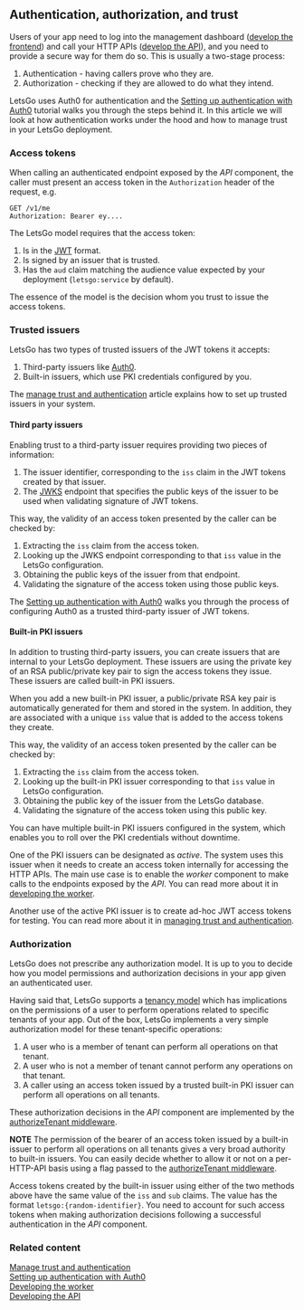 ## Authentication, authorization, and trust

Users of your app need to log into the management dashboard ([develop the frontend](./develop-the-frontend.md)) and call your HTTP APIs ([develop the API](./develop-the-api.md)), and you need to provide a secure way for them do so. This is usually a two-stage process:

1. Authentication - having callers prove who they are.
1. Authorization - checking if they are allowed to do what they intend.

LetsGo uses Auth0 for authentication and the [Setting up authentication with Auth0](../tutorials/setting-up-authentication-with-auth0.md) tutorial walks you through the steps behind it. In this article we will look at how authentication works under the hood and how to manage trust in your LetsGo deployment.

### Access tokens

When calling an authenticated endpoint exposed by the _API_ component, the caller must present an access token in the `Authorization` header of the request, e.g.

```text
GET /v1/me
Authorization: Bearer ey....
```

The LetsGo model requires that the access token:

1. Is in the [JWT](https://datatracker.ietf.org/doc/html/rfc7519) format.
1. Is signed by an issuer that is trusted.
1. Has the `aud` claim matching the audience value expected by your deployment (`letsgo:service` by default).

The essence of the model is the decision whom you trust to issue the access tokens.

### Trusted issuers

LetsGo has two types of trusted issuers of the JWT tokens it accepts:

1. Third-party issuers like [Auth0](https://auth0.com).
1. Built-in issuers, which use PKI credentials configured by you.

The [manage trust and authentication](../how-to/manage-trust-and-authentication.md) article explains how to set up trusted issuers in your system.

#### Third party issuers

Enabling trust to a third-party issuer requires providing two pieces of information:

1. The issuer identifier, corresponding to the `iss` claim in the JWT tokens created by that issuer.
1. The [JWKS](https://datatracker.ietf.org/doc/html/rfc7517) endpoint that specifies the public keys of the issuer to be used when validating signature of JWT tokens.

This way, the validity of an access token presented by the caller can be checked by:

1. Extracting the `iss` claim from the access token.
1. Looking up the JWKS endpoint corresponding to that `iss` value in the LetsGo configuration.
1. Obtaining the public keys of the issuer from that endpoint.
1. Validating the signature of the access token using those public keys.

The [Setting up authentication with Auth0](../tutorials/setting-up-authentication-with-auth0.md) walks you through the process of configuring Auth0 as a trusted third-party issuer of JWT tokens.

#### Built-in PKI issuers

In addition to trusting third-party issuers, you can create issuers that are internal to your LetsGo deployment. These issuers are using the private key of an RSA public/private key pair to sign the access tokens they issue. These issuers are called built-in PKI issuers.

When you add a new built-in PKI issuer, a public/private RSA key pair is automatically generated for them and stored in the system. In addition, they are associated with a unique `iss` value that is added to the access tokens they create.

This way, the validity of an access token presented by the caller can be checked by:

1. Extracting the `iss` claim from the access token.
1. Looking up the built-in PKI issuer corresponding to that `iss` value in LetsGo configuration.
1. Obtaining the public key of the issuer from the LetsGo database.
1. Validating the signature of the access token using this public key.

You can have multiple built-in PKI issuers configured in the system, which enables you to roll over the PKI credentials without downtime.

One of the PKI issuers can be designated as _active_. The system uses this issuer when it needs to create an access token internally for accessing the HTTP APIs. The main use case is to enable the _worker_ component to make calls to the endpoints exposed by the _API_. You can read more about it in [developing the worker](./develop-the-worker.md).

Another use of the active PKI issuer is to create ad-hoc JWT access tokens for testing. You can read more about it in [managing trust and authentication](../how-to/manage-trust-and-authentication.md#creating-ad-hoc-access-tokens).

### Authorization

LetsGo does not prescribe any authorization model. It is up to you to decide how you model permissions and authorization decisions in your app given an authenticated user.

Having said that, LetsGo supports a [tenancy model](./tenants-and-users.md) which has implications on the permissions of a user to perform operations related to specific tenants of your app. Out of the box, LetsGo implements a very simple authorization model for these tenant-specific operations:

1. A user who is a member of tenant can perform all operations on that tenant.
1. A user who is not a member of tenant cannot perform any operations on that tenant.
1. A caller using an access token issued by a trusted built-in PKI issuer can perform all operations on all tenants.

These authorization decisions in the _API_ component are implemented by the [authorizeTenant middleware](../how-to/develop-the-api.md#the-authorizetenant-middleware).

**NOTE** The permission of the bearer of an access token issued by a built-in issuer to perform all operations on all tenants gives a very broad authority to built-in issuers. You can easily decide whether to allow it or not on a per-HTTP-API basis using a flag passed to the [authorizeTenant middleware](../how-to/develop-the-api.md#the-authorizetenant-middleware).

Access tokens created by the built-in issuer using either of the two methods above have the same value of the `iss` and `sub` claims. The value has the format `letsgo:{random-identifier}`. You need to account for such access tokens when making authorization decisions following a successful authentication in the _API_ component.

### Related content

[Manage trust and authentication](../how-to/manage-trust-and-authentication.md)  
[Setting up authentication with Auth0](../tutorials/setting-up-authentication-with-auth0.md)  
[Developing the worker](../how-to/develop-the-worker.md)  
[Developing the API](../how-to/develop-the-api.md)
